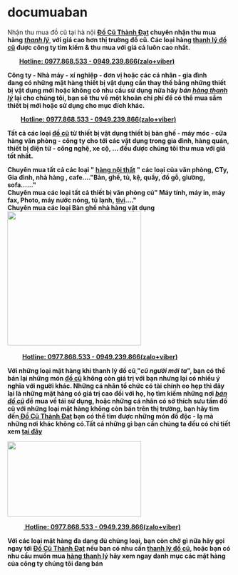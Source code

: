 # documuaban
Nhận thu mua đồ cũ tại hà nội
<b><a href="http://www.docuthanhdat.com">Đồ Cũ Thành Đạt</a> chuyên nhận thu mua hàng<em> </em></b><b><em><a href="http://www.docuthanhdat.com/mua-ban-thanh-ly-do-go-cu-tai-ha-noi.html" target="_blank" rel="nofollow noopener">thanh lý </a></em> với giá cao hơn thị trường đồ cũ. Các loại hàng <a href="http://www.docuthanhdat.com" target="_blank" rel="nofollow noopener">thanh lý đồ cũ</a><em> </em>được công ty tìm kiếm &amp; thu mua với giá cả luôn cao nhất.</b>

<b>        <a href="tel:0977868533">Hotline: 0977.868.533 - 0949.239.866(zalo+viber)</a></b>

<b>Công ty - Nhà máy - xí nghiệp - đơn vị hoặc các cá nhân - gia đình đang có những mặt hàng thiết bị vật dụng cần thay thế bằng những thiết bị vật dụng mới hoặc không có nhu cầu sử dụng nữa hãy<em> bán </em></b><b><em><a href="http://muabandocu24.com/" target="_blank" rel="nofollow noopener">hàng thanh lý</a></em> lại cho chúng tôi, bạn sẽ thu về một khoản chi phí để có thể mua sắm thiết bị mới hoặc sử dụng cho mục đích khác.</b>

<b>         <a href="tel:0977868533">Hotline: 0977.868.533 - 0949.239.866(zalo+viber)</a></b>

<b>Tất cả các loại </b><b><a href="http://www.docuthanhdat.com/mua-ban-thanh-ly-do-go-cu-tai-ha-noi.html" target="_blank" rel="nofollow noopener">đồ cũ</a></b><b> từ thiết bị vật dụng thiết bị bàn ghế - máy móc - cửa hàng văn phòng - công ty cho tới các vật dụng trong gia đình, hàng quán, thiết bị điện tử - công nghệ, xe cộ, ... đều được chúng tôi thu mua với giá tốt nhất.</b>
<div><b>Chuyên mua tất cả các loại " </b><b><a href="https://www.facebook.com/thumuadocuhanoi" target="_blank" rel="nofollow noopener">hàng nội thất</a></b><b> " các loại của văn phòng, CTy, Gia đình, nhà hàng , cafe...."Bàn, ghế, tủ, kệ, quầy, đồ gỗ, giường, sofa......"</b></div>
<div><b>Chuyên mua các loại tất cả thiết bị văn phòng củ" Máy tính, máy in, máy fax, Photo, máy nước nóng, tủ lạnh, </b><b><a href="https://muaban.net/noi-that-ngoai-that-quan-nam-tu-liem-l2431-c73/do-go-cu-thanh-dat-chuyen-thu-mua-do-go-cu-go-trac-huong-mun--id41795456">tivi</a></b><b>...."</b></div>
<div><b>Chuyên mua các loại Bàn ghế nhà hàng vật dụng</b></div>
<div><a href="http://www.docuthanhdat.com/wp-content/uploads/2017/10/Ban-an-dep-hien-dai-go-tu-nhien-GHS-4496-ava-350x350.png"><img class="size-medium wp-image-1155 aligncenter" src="http://www.docuthanhdat.com/wp-content/uploads/2017/10/Ban-an-dep-hien-dai-go-tu-nhien-GHS-4496-ava-350x350-300x300.png" alt="" width="300" height="300" /></a></div>
<div><b> </b></div>
<b>          <a href="tel:0977868533">Hotline: 0977.868.533 - 0949.239.866(zalo+viber)</a></b>

<b>Với những loại mặt hàng khi </b><b><a target="_blank" rel="nofollow">thanh lý đồ cũ</a><a href="http://docutranhung.com/"> </a>"<em>cũ người mới ta</em>", bạn có thể bán lại những món <a href="https://muaban.net/noi-that-ngoai-that-quan-nam-tu-liem-l2431-c73/do-go-cu-thanh-dat-chuyen-thu-mua-do-go-cu-go-trac-huong-mun--id41795456" target="_blank" rel="nofollow noopener">đồ cũ</a> không còn giá trị với bạn nhưng lại có nhiều ý nghĩa với người khác. Những cá nhân tổ chức có tài chính eo hẹp thì đây lại là những mặt hàng có giá trị cao đối với họ, họ tìm kiếm những nơi <em><a href="https://muaban.net/noi-that-ngoai-that-quan-nam-tu-liem-l2431-c73/do-go-cu-thanh-dat-chuyen-thu-mua-do-go-cu-go-trac-huong-mun--id41795456" target="_blank" rel="nofollow noopener">bán đồ cũ</a></em> để mua về tái sử dụng, hoặc những cá nhân có sở thích sưu tầm đồ cũ với những loại mặt hàng không còn bán trên thị trường, bạn hãy tìm đến<a href="http://www.docuthanhdat.com/mua-ban-do-cu-quan-tu-liem.html"> Đồ Cũ Thành Đạt</a> bạn có thể tìm được những món đồ độc - lạ mà những nơi khác không có.Tất cả những gì bạn cần chúng ta đều có chi tiết xem <a href="http://www.docuthanhdat.com" target="_blank" rel="nofollow noopener">tại đây</a></b>

<a href="http://www.docuthanhdat.com/wp-content/uploads/2017/11/23561693_1549834615083047_9109735845763093089_n.jpg"><img class="size-medium wp-image-1074 aligncenter" src="http://www.docuthanhdat.com/wp-content/uploads/2017/11/23561693_1549834615083047_9109735845763093089_n-300x169.jpg" alt="" width="300" height="169" /></a>

<b>           <a href="tel:0977868533"> Hotline: 0977.868.533 - 0949.239.866(zalo+viber)</a></b>

<b>Với các loại mặt hàng đa dạng đủ chủng loại, bạn còn chờ gì nữa hãy gọi ngay tới <a href="http://www.docuthanhdat.com">Đồ Cũ Thành Đạt</a> nếu bạn có nhu cần </b><b><a href="https://www.facebook.com/thumuadocuhanoi" target="_blank" rel="nofollow noopener">thanh lý đồ cũ</a></b><b>, hoặc bạn có nhu cầu muốn mua <a href="https://www.facebook.com/thumuadocuhanoi">hàng thanh lý</a> hãy xem ngay danh mục các mặt hàng của công ty chúng tôi đang bán </b>
